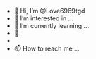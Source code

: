 - 👋 Hi, I’m @Love6969tgd
- 👀 I’m interested in ...
- 🌱 I’m currently learning ...
- 💞️
- 
- 📫 How to reach me ...

<!---
Love6969tgd/Love6969tgd is a ✨ special ✨ repository because its `README.md` (this file) appears on your GitHub profile.
You can click the Preview link to take a look at your changes.
--->
